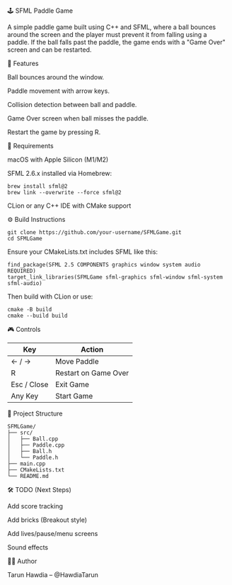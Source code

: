🕹️ SFML Paddle Game

A simple paddle game built using C++ and SFML, where a ball bounces around the screen and the player must prevent it from falling using a paddle. If the ball falls past the paddle, the game ends with a "Game Over" screen and can be restarted.


🚀 Features

Ball bounces around the window.

Paddle movement with arrow keys.

Collision detection between ball and paddle.

Game Over screen when ball misses the paddle.

Restart the game by pressing R.

🧱 Requirements

macOS with Apple Silicon (M1/M2)

SFML 2.6.x installed via Homebrew:

```
brew install sfml@2
brew link --overwrite --force sfml@2
```

CLion or any C++ IDE with CMake support

⚙️ Build Instructions
```
git clone https://github.com/your-username/SFMLGame.git
cd SFMLGame
```

Ensure your CMakeLists.txt includes SFML like this:

```
find_package(SFML 2.5 COMPONENTS graphics window system audio REQUIRED)
target_link_libraries(SFMLGame sfml-graphics sfml-window sfml-system sfml-audio)
```

Then build with CLion or use:
```
cmake -B build
cmake --build build
```

🎮 Controls

| Key         | Action               |
| ----------- | -------------------- |
| ← / →       | Move Paddle          |
| R           | Restart on Game Over |
| Esc / Close | Exit Game            |
| Any Key     | Start Game           |


📁 Project Structure
```
SFMLGame/
├── src/
│   ├── Ball.cpp
│   ├── Paddle.cpp
│   ├── Ball.h
│   └── Paddle.h
├── main.cpp
├── CMakeLists.txt
└── README.md
```
🛠️ TODO (Next Steps)

Add score tracking

Add bricks (Breakout style)

Add lives/pause/menu screens

Sound effects

🧑‍💻 Author

Tarun Hawdia – @HawdiaTarun
